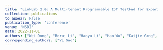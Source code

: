 ```yaml
---
title: "LinkLab 2.0: A Multi-tenant Programmable IoT Testbed for Experimentation with Edge-Cloud Integration"
collection: publications
to_appear: False
publication_type: 'conference'
venue: 'NSDI'
date: 2022-11-01
authors: ["Wei Dong", "Borui Li", "Haoyu Li", "Hao Wu", "Kaijie Gong", "Wenzhao Zhang", "Yi Gao"]
corresponding_authors: ["Yi Gao"]
---
```

